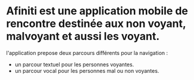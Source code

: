 # Afiniti est une application mobile de rencontre destinée aux non voyant, malvoyant et aussi les voyant.
l'application prepose deux parcours différents pour la navigation :
  - un parcour textuel pour les personnes voyantes.
  - un parcour vocal pour les personnes mal ou non voyantes.
